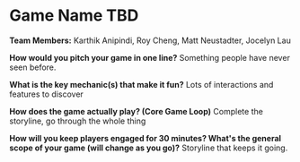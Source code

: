 # Game Name TBD

**Team Members:** Karthik Anipindi, Roy Cheng, Matt Neustadter, Jocelyn Lau

**How would you pitch your game in one line?**
Something people have never seen before. 

**What is the key mechanic(s) that make it fun?**
Lots of interactions and features to discover

**How does the game actually play? (Core Game Loop)**
Complete the storyline, go through the whole thing

**How will you keep players engaged for 30 minutes? What's the general scope of your game (will change as you go)?**
Storyline that keeps it going. 
